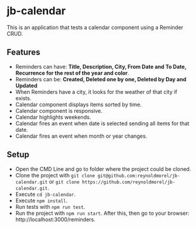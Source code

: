 # jb-calendar
This is an application that tests a calendar component using a Reminder CRUD.

## Features
* Reminders can have: **Title, Description, City, From Date and To Date, Recurrence for the rest of the year and color**.
* Reminders can be: **Created, Deleted one by one, Deleted by Day and Updated**
* When Reminders have a city, it looks for the weather of that city if exists.
* Calendar component displays items sorted by time.
* Calendar component is responsive.
* Calendar highlights weekends.
* Calendar fires an event when date is selected sending all items for that date.
* Calendar fires an event when month or year changes.

## Setup
* Open the CMD Line and go to folder where the project could be cloned.
* Clone the project with `git clone git@github.com:reynoldmorel/jb-calendar.git` or `git clone https://github.com/reynoldmorel/jb-calendar.git`.
* Execute `cd jb-calendar`.
* Execute `npm install`.
* Run tests with `npm run test`.
* Run the project with `npm run start`. After this, then go to your browser: http://localhost:3000/reminders.